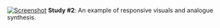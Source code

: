 [![Screenshot](/img/work/proj-1/1.png)](https://youtu.be/xgzgB8QHOUs)
**Study #2**: An example of responsive visuals and analogue synthesis. 
